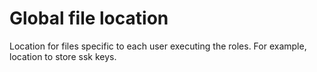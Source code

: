 # Global file location

Location for files specific to each user executing the roles. For example, location to store ssk keys.
